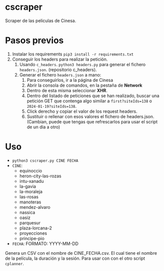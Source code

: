 # cscraper
Scraper de las peliculas de Cinesa.

# Pasos previos
1. Instalar los requirements `pip3 install -r requirements.txt`
2. Conseguir los headers para realizar la petición. 
   1. Usando `c_headers`. `python3 headers.py` para generar el fichero `headers.json`. (repositorio c_headers).
   2. Generar el fichero `headers.json` a mano:
      1. Para conseguirlos, ir a la página de Cinesa
      2. Abrir la consola de comandos, en la pestaña de **Network**
      3. Dentro de esta misma seleccionar **XHR**.
      4. Dentro del listado de peticiones que se han realizado, buscar una petición GET que contenga algo similar a `first?siteIds=138` o `2024-01-19?siteIds=138`.
      5. Click derecho y copiar el valor de los request headers.
      6. Sustituir o rellenar con esos valores el fichero de headers.json. (Cambian, puede que tengas que refrescarlos para usar el script de un dia a otro)

# Uso
- `python3 cscraper.py CINE FECHA`
- `CINE`:
  - equinoccio
  - heron-city-las-rozas
  - intu-xanadu
  - la-gavia
  - la-moraleja
  - las-rosas
  - manoteras
  - mendez-alvaro
  - nassica
  - oasiz
  - parquesur
  - plaza-lorcana-2
  - proyecciones
  - principe-pio
- `FECHA`: FORMATO: YYYY-MM-DD

Genera un CSV con el nombre de CINE_FECHA.csv.
El cual tiene el nombre de la película, la duración y la sesión. Para usar con con el otro script `cplanner`.
